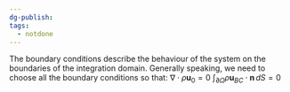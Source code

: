 ```yaml
---
dg-publish: 
tags:
  - notdone
---
```

The boundary conditions describe the behaviour of the system on the   
boundaries of the integration domain.
Generally speaking, we need to choose all the boundary conditions so that:
$\nabla \cdot \rho \mathbf{u}_{0}=0$
$\int_{\partial \Omega}\rho\mathbf{u}_{BC}\cdot \mathbf{n} \, dS=0$
